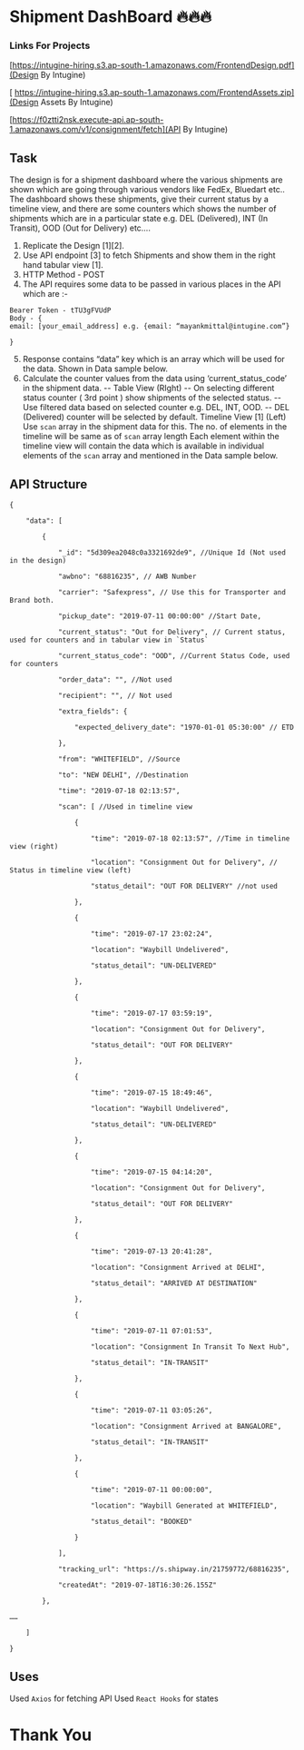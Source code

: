 # Shipment DashBoard 🔥🔥🔥


### Links For Projects

 [https://intugine-hiring.s3.ap-south-1.amazonaws.com/FrontendDesign.pdf](Design By Intugine)
 
 [ https://intugine-hiring.s3.ap-south-1.amazonaws.com/FrontendAssets.zip](Design Assets By Intugine)
 
 [https://f0ztti2nsk.execute-api.ap-south-1.amazonaws.com/v1/consignment/fetch](API By Intugine)
 
 ## Task
 
The design is for a shipment dashboard where the various shipments are shown which are going through various vendors like FedEx, Bluedart etc.. The dashboard shows these shipments, give their current status by a timeline view, and there are some counters which shows the number of shipments which are in a particular state e.g. DEL (Delivered), INT (In Transit), OOD (Out for Delivery) etc….


1. Replicate the Design [1][2].
2. Use API endpoint [3] to fetch Shipments and show them in the right hand tabular view [1].
3. HTTP Method - POST
4. The API requires some data to be passed in various places in the API which are :-
```
Bearer Token - tTU3gFVUdP
Body - {
email: [your_email_address] e.g. {email: “mayankmittal@intugine.com”}

}
```

5. Response contains “data” key which is an array which will be used for the data. Shown in Data sample below.
6. Calculate the counter values from the data using ‘current_status_code’ in the shipment data.
 -- Table View (RIght)
 -- On selecting different status counter ( 3rd point ) show shipments of the selected status.
 -- Use filtered data based on selected counter e.g. DEL, INT, OOD.
 -- DEL (Delivered) counter will be selected by default.
Timeline View [1] (Left)
Use `scan` array in the shipment data for this.
The no. of elements in the timeline will be same as of `scan` array length
Each element within the timeline view will contain the data which is available in individual elements of the `scan` array and mentioned in the Data sample below.

## API Structure

```
{

    "data": [

        {

            "_id": "5d309ea2048c0a3321692de9", //Unique Id (Not used in the design)

            "awbno": "68816235", // AWB Number

            "carrier": "Safexpress", // Use this for Transporter and Brand both.

            "pickup_date": "2019-07-11 00:00:00" //Start Date,

            "current_status": "Out for Delivery", // Current status, used for counters and in tabular view in `Status`

            "current_status_code": "OOD", //Current Status Code, used for counters

            "order_data": "", //Not used

            "recipient": "", // Not used

            "extra_fields": {

                "expected_delivery_date": "1970-01-01 05:30:00" // ETD

            },

            "from": "WHITEFIELD", //Source

            "to": "NEW DELHI", //Destination

            "time": "2019-07-18 02:13:57",

            "scan": [ //Used in timeline view

                {

                    "time": "2019-07-18 02:13:57", //Time in timeline view (right)

                    "location": "Consignment Out for Delivery", // Status in timeline view (left)

                    "status_detail": "OUT FOR DELIVERY" //not used

                },

                {

                    "time": "2019-07-17 23:02:24",

                    "location": "Waybill Undelivered",

                    "status_detail": "UN-DELIVERED"

                },

                {

                    "time": "2019-07-17 03:59:19",

                    "location": "Consignment Out for Delivery",

                    "status_detail": "OUT FOR DELIVERY"

                },

                {

                    "time": "2019-07-15 18:49:46",

                    "location": "Waybill Undelivered",

                    "status_detail": "UN-DELIVERED"

                },

                {

                    "time": "2019-07-15 04:14:20",

                    "location": "Consignment Out for Delivery",

                    "status_detail": "OUT FOR DELIVERY"

                },

                {

                    "time": "2019-07-13 20:41:28",

                    "location": "Consignment Arrived at DELHI",

                    "status_detail": "ARRIVED AT DESTINATION"

                },

                {

                    "time": "2019-07-11 07:01:53",

                    "location": "Consignment In Transit To Next Hub",

                    "status_detail": "IN-TRANSIT"

                },

                {

                    "time": "2019-07-11 03:05:26",

                    "location": "Consignment Arrived at BANGALORE",

                    "status_detail": "IN-TRANSIT"

                },

                {

                    "time": "2019-07-11 00:00:00",

                    "location": "Waybill Generated at WHITEFIELD",

                    "status_detail": "BOOKED"

                }

            ],

            "tracking_url": "https://s.shipway.in/21759772/68816235",

            "createdAt": "2019-07-18T16:30:26.155Z"

        },

……

    ]

}
```
## Uses 

Used ```Axios``` for fetching API
Used ```React Hooks``` for states

# Thank You


